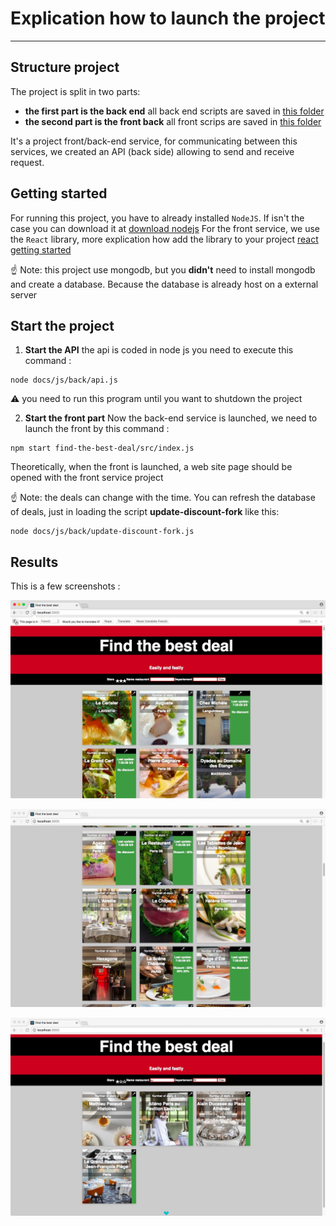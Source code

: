 # Explication how to launch the project #
----

## Structure project ##

The project is split in two parts:  
- **the first part is the back end** all back end scripts are saved in [this folder](docs/js/back)
- **the second part is the front back** all front scrips are saved in [this folder](find-the-best-deal/src)

It's a project front/back-end service, for communicating between this services, we created an API (back side) allowing to send and receive request.

## Getting started ##
For running this project, you have to already installed `NodeJS`. If isn't the case you can download it at [download nodejs](https://nodejs.org/en/download/)
For the front service, we use the `React` library, more explication how add the library to your project [react getting started](https://reactjs.org/docs/try-react.html)

:point_up: Note: this project use mongodb, but you **didn't** need to install mongodb and create a database. Because the database is already host on a external server

## Start the project ##
1. **Start the API** the api is coded in node js you need to execute this command :
```
node docs/js/back/api.js
```
:warning: you need to run this program until you want to shutdown the project

2. **Start the front part** Now the back-end service is launched, we need to launch the front by this command :
```
npm start find-the-best-deal/src/index.js
```
Theoretically, when the front is launched, a web site page should be opened with the front service project

:point_up: Note: the deals can change with the time. You can refresh the database of deals, just in loading the script **update-discount-fork** like this:
```
node docs/js/back/update-discount-fork.js
```

## Results ##
This is a few screenshots :

![Alt text](/img/screen01.jpeg?raw=true "Screen home page")

![Alt text](/img/screen02.jpeg?raw=true "Screen restaurants with discounts")

![Alt text](/img/screen03.jpeg?raw=true "Screen result of filtering")
